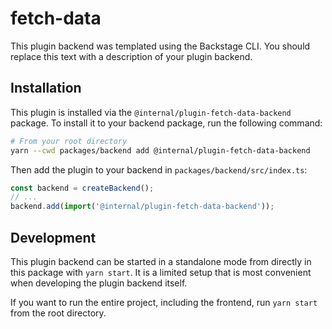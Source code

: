 # fetch-data

This plugin backend was templated using the Backstage CLI. You should replace this text with a description of your plugin backend.

## Installation

This plugin is installed via the `@internal/plugin-fetch-data-backend` package. To install it to your backend package, run the following command:

```bash
# From your root directory
yarn --cwd packages/backend add @internal/plugin-fetch-data-backend
```

Then add the plugin to your backend in `packages/backend/src/index.ts`:

```ts
const backend = createBackend();
// ...
backend.add(import('@internal/plugin-fetch-data-backend'));
```

## Development

This plugin backend can be started in a standalone mode from directly in this
package with `yarn start`. It is a limited setup that is most convenient when
developing the plugin backend itself.

If you want to run the entire project, including the frontend, run `yarn start` from the root directory.

